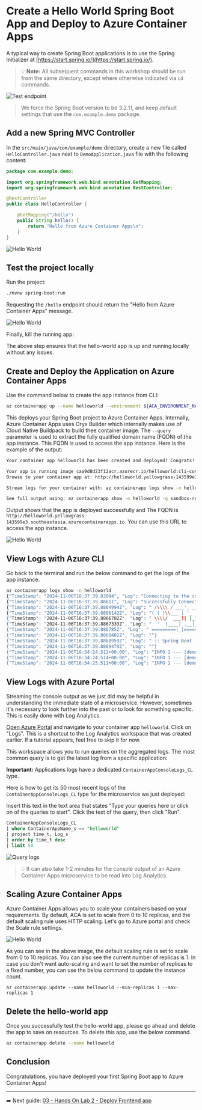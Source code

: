 # Create a Hello World Spring Boot App and Deploy to Azure Container Apps

A typical way to create Spring Boot applications is to use the Spring Initializer at  [https://start.spring.io/](https://start.spring.io/).

>💡 __Note:__ All subsequent commands in this workshop should be run from the same directory, except where otherwise indicated via `cd` commands.

![Test endpoint](images/spring-initializr.jpg)

> We force the Spring Boot version to be 3.2.11, and keep default settings that use the `com.example.demo` package.

## Add a new Spring MVC Controller

In the `src/main/java/com/example/demo` directory, create a
new file  called `HelloController.java` next to `DemoApplication.java` file with
the following content:

```java
package com.example.demo;

import org.springframework.web.bind.annotation.GetMapping;
import org.springframework.web.bind.annotation.RestController;

@RestController
public class HelloController {

    @GetMapping("/hello")
    public String hello() {
        return "Hello from Azure Container Apps\n";
    }
}
```
![Hello World](images/helloworld.jpg)

## Test the project locally

Run the project:

```bash
./mvnw spring-boot:run
```

Requesting the `/hello` endpoint should return the "Hello from Azure Container Apps" message.

![Hello World](images/helloworld-browser.jpg)

Finally, kill the running app:

The above step ensures that the hello-world app is up and running locally without any issues.

## Create and Deploy the Application on Azure Container Apps

Use the command below to create the app instance from CLI:

```bash
az containerapp up --name helloworld --environment ${ACA_ENVIRONMENT_NAME} --source . --ingress external --target-port 8080 --query properties.configuration.ingress.fqdn
```

This deploys your Spring Boot project to Azure Container Apps. Internally, Azure Container Apps uses Oryx Builder which internally makes use of Cloud Native Buildpack to build thee container image. The `--query` parameter is used to extract the fully qualified domain name (FQDN) of the app instance. This FQDN is used to access the app instance. Here is the example of the output:

```bash
Your container app helloworld has been created and deployed! Congrats!

Your app is running image caa9d8d23f12acr.azurecr.io/helloworld:cli-containerapp-20241107003317549357 and listening on port 8080
Browse to your container app at: http://helloworld.yellowgrass-143599e3.southeastasia.azurecontainerapps.io

Stream logs for your container with: az containerapp logs show -n helloworld -g sandbox-rg

See full output using: az containerapp show -n helloworld -g sandbox-rg
````

Output shows that the app is deployed successfully and The FQDN is `http://helloworld.yellowgrass-143599e3.southeastasia.azurecontainerapps.io`. You can use this URL to access the app instance.

![Hello World](images/helloworld-aca.png)

## View Logs with Azure CLI

Go back to the terminal and run the below command to get the logs of the app instance.

```bash
az containerapp logs show -n helloworld
{"TimeStamp": "2024-11-06T16:37:39.83094", "Log": "Connecting to the container 'helloworld'..."}
{"TimeStamp": "2024-11-06T16:37:39.88611", "Log": "Successfully Connected to container: 'helloworld' [Revision: 'helloworld--84iwngl-65d4f76d4-jlbt8', Replica: 'helloworld--84iwngl']"}
{"TimeStamp": "2024-11-06T16:37:39.8864994Z", "Log": " /\\\\ / ___'_ __ _ _(_)_ __  __ _ \\ \\ \\ \\"}
{"TimeStamp": "2024-11-06T16:37:39.8866142Z", "Log": "( ( )\\___ | '_ | '_| | '_ \\/ _` | \\ \\ \\ \\"}
{"TimeStamp": "2024-11-06T16:37:39.8866782Z", "Log": " \\\\/  ___)| |_)| | | | | || (_| |  ) ) ) )"}
{"TimeStamp": "2024-11-06T16:37:39.8867333Z", "Log": "  '  |____| .__|_| |_|_| |_\\__, | / / / /"}
{"TimeStamp": "2024-11-06T16:37:39.886785Z", "Log": " =========|_|==============|___/=/_/_/_/"}
{"TimeStamp": "2024-11-06T16:37:39.8868402Z", "Log": ""}
{"TimeStamp": "2024-11-06T16:37:39.8868959Z", "Log": " :: Spring Boot ::                (v3.3.5)"}
{"TimeStamp": "2024-11-06T16:37:39.8869479Z", "Log": ""}
{"TimeStamp": "2024-11-06T16:34:24.511+00:00", "Log": "INFO 1 --- [demo] [           main] com.example.demo.DemoApplication         : Starting DemoApplication v0.0.1-SNAPSHOT using Java 17.0.10 with PID 1 (/workspace/BOOT-INF/classes started by cnb in /workspace)"}
{"TimeStamp": "2024-11-06T16:34:24.514+00:00", "Log": "INFO 1 --- [demo] [           main] com.example.demo.DemoApplication         : No active profile set, falling back to 1 default profile: \"default\""}
{"TimeStamp": "2024-11-06T16:34:25.511+00:00", "Log": "INFO 1 --- [demo] [           main] o.s.b.w.embedded.tomcat.TomcatWebServer  : Tomcat initialized with port 8080 (http)"}
```

## View Logs with Azure Portal

Streaming the console output as we just did may be helpful in understanding the immediate state of a microservice. However, sometimes it's necessary to look further into the past or to look for something specific. This is easily done with Log Analytics. 

[Open Azure Portal](https://portal.azure.com) and navigate to your container app `helloworld`. Click on "Logs". This is a shortcut to the Log Analytics workspace that was created earlier. If a tutorial appears, feel free to skip it for now.

This workspace allows you to run queries on the aggregated logs. The most common query is to get the latest log from a specific application:

__Important:__ Applications logs have a dedicated `ContainerAppConsoleLogs_CL` type.

Here is how to get its 50 most recent logs of the `ContainerAppConsoleLogs_CL` type for the microservice we just deployed:

Insert this text in the text area that states "Type your queries here or click on of the queries to start".  Click the text of the query, then click "Run".

```sql
ContainerAppConsoleLogs_CL
| where ContainerAppName_s == "helloworld"
| project time_t, Log_s
| order by time_t desc
| limit 50
```

![Query logs](images/loganalytics.png)

>💡 It can also take 1-2 minutes for the console output of an Azure Container Apps microservice to be read into Log Analytics.

## Scaling Azure Container Apps

Azure Container Apps allows you to scale your containers based on your requirements. By default, ACA is set to scale from 0 to 10 replicas, and the default scaling rule uses HTTP scaling. Let's go to Azure portal and check the Scale rule settings. 

![Hello World](images/helloworld-scale.png)

As you can see in the above image, the default scaling rule is set to scale from 0 to 10 replicas. You can also see the current  number of replicas is 1. In case you don't want auto-scaling and want to set the number of replicas to a fixed number, you can use the below command to update the instance count.

```shell
az containerapp update --name helloworld --min-replicas 1 --max-replicas 1
```


## Delete the hello-world app
Once you successfully test the hello-world app, please go ahead and delete the app to save on resources. To delete this app, use the below command.

```bash
az containerapp delete --name helloworld
```
## Conclusion

Congratulations, you have deployed your first Spring Boot app to Azure Container Apps!

---

➡️ Next guide: [03 - Hands On Lab 2 - Deploy Frontend app](../03-hol-2-deploy-frontend-app/README.md)
